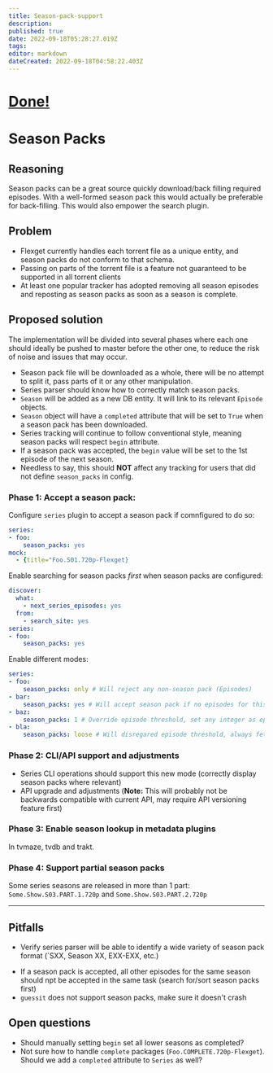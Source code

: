 ```yaml
---
title: Season-pack-support
description: 
published: true
date: 2022-09-18T05:28:27.019Z
tags: 
editor: markdown
dateCreated: 2022-09-18T04:58:22.403Z
---
```


# [Done!](/Plugins/series/season_packs)

# Season Packs
## Reasoning 

Season packs can be a great source quickly download/back filling required episodes.
With a well-formed season pack this would actually be preferable for back-filling. This would also empower the search plugin.

## Problem

* Flexget currently handles each torrent file as a unique entity, and season packs do not conform to that schema.
* Passing on parts of the torrent file is a feature not guaranteed to be supported in all torrent clients 
* At least one popular tracker has adopted removing all season episodes and reposting as season packs as soon as a season is complete.

## Proposed solution

The implementation will be divided into several phases where each one should ideally be pushed to master  before the other one, to reduce the risk of noise and issues that may occur.

* Season pack file will be downloaded as a whole, there will be no attempt to split it, pass parts of it or any other manipulation.
* Series parser should know how to correctly match season packs.
* `Season` will be added as a new DB entity. It will link to its relevant `Episode` objects.
* `Season` object will have a `completed` attribute that will be set to `True` when a season pack has been downloaded.
* Series tracking will continue to follow conventional style, meaning season packs will respect `begin` attribute.
* If a season pack was accepted, the `begin` value will be set to the 1st episode of the next season.
* Needless to say, this should **NOT** affect any tracking for users that did not define `season_packs` in config.

### Phase 1: Accept a season pack:
Configure `series` plugin to accept a season pack if comnfigured to do so:
```yaml
series:
- foo:
    season_packs: yes
mock:
  - {title="Foo.S01.720p-Flexget}
```
Enable searching for season packs *first* when season packs are configured:
```yaml
discover:
  what:
    - next_series_episodes: yes
  from:
    - search_site: yes
series:
- foo:
    season_packs: yes
```
Enable different modes:
```yaml
series:
- foo:
    season_packs: only # Will reject any non-season pack (Episodes)
- bar:
    season_packs: yes # Will accept season pack if no episodes for this season have been downloaded (equivilant to setting `0`)
- baz:
    season_packs: 1 # Override episode threshold, set any integer as episode threshold
- bla:
    season_packs: loose # Will disregared episode threshold, always fetch season pack for a non-completed season
```
### Phase 2: CLI/API support and adjustments

- Series CLI operations should support this new mode (correctly display season packs where relevant)
- API upgrade and adjustments (**Note:** This will probably not be backwards compatible with current API, may require API versioning feature first)
### Phase 3: Enable season lookup in metadata plugins
In tvmaze, tvdb and trakt.

### Phase 4: Support partial season packs
Some series seasons are released in more than 1 part:  
`Some.Show.S03.PART.1.720p` and `Some.Show.S03.PART.2.720p`
***

## Pitfalls

* Verify series parser will be able to identify a wide variety of season pack format (`SXX, Season XX, EXX-EXX, etc.)
- If a season pack is accepted, all other episodes for the same season should npt be accepted in the same task (search for/sort season packs first)
- `guessit` does not support season packs, make sure it doesn't crash


## Open questions

- Should manually setting `begin` set all lower seasons as completed?
- Not sure how to handle `complete` packages (`Foo.COMPLETE.720p-Flexget`). Should we add a `completed` attribute to `Series` as well?